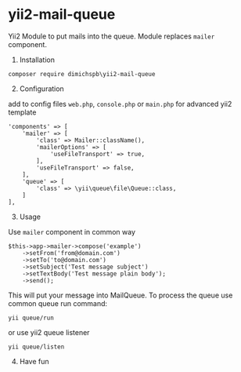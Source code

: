 # yii2-mail-queue

Yii2 Module to put mails into the queue. Module replaces ```mailer``` component.

1. Installation

```
composer require dimichspb\yii2-mail-queue
```

2. Configuration

add to config files ```web.php```, ```console.php``` or ```main.php``` for advanced yii2 template

```
'components' => [
    'mailer' => [
        'class' => Mailer::className(),
        'mailerOptions' => [
            'useFileTransport' => true,
        ],
        'useFileTransport' => false,
    ],
    'queue' => [
        'class' => \yii\queue\file\Queue::class,
    ]
],
```

3. Usage

Use ```mailer``` component in common way

```
$this->app->mailer->compose('example')
    ->setFrom('from@domain.com')
    ->setTo('to@domain.com')
    ->setSubject('Test message subject')
    ->setTextBody('Test message plain body');
    ->send();
```

This will put your message into MailQueue. To process the queue use common queue run command:

```
yii queue/run
```

or use yii2 queue listener
```
yii queue/listen
```

4. Have fun